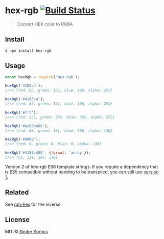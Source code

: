 # hex-rgb [![Build Status](https://travis-ci.org/sindresorhus/hex-rgb.svg?branch=master)](https://travis-ci.org/sindresorhus/hex-rgb)

> Convert HEX color to RGBA


## Install

```
$ npm install hex-rgb
```


## Usage

```js
const hexRgb = require('hex-rgb');

hexRgb('4183c4');
//=> {red: 65, green: 131, blue: 196, alpha: 255}

hexRgb('#4183c4');
//=> {red: 65, green: 131, blue: 196, alpha: 255}

hexRgb('#fff');
//=> {red: 255, green: 255, blue: 255, alpha: 255}

hexRgb('#4183c488');
//=> {red: 65, green: 131, blue: 196, alpha: 136}

hexRgb('#0008');
//=> {red: 0, green: 0, blue: 0, alpha: 136}

hexRgb('#4183c488', {format: 'array'});
//=> [65, 131, 196, 136]
```

Version 2 of hex-rgb ES6 template strings. If you require a dependency that is ES5 compatible without needing to be transpiled, you can still use [version 1](https://github.com/sindresorhus/hex-rgb/tree/v1.0.0).


## Related

See [rgb-hex](https://github.com/sindresorhus/rgb-hex) for the inverse.


## License

MIT © [Sindre Sorhus](https://sindresorhus.com)
